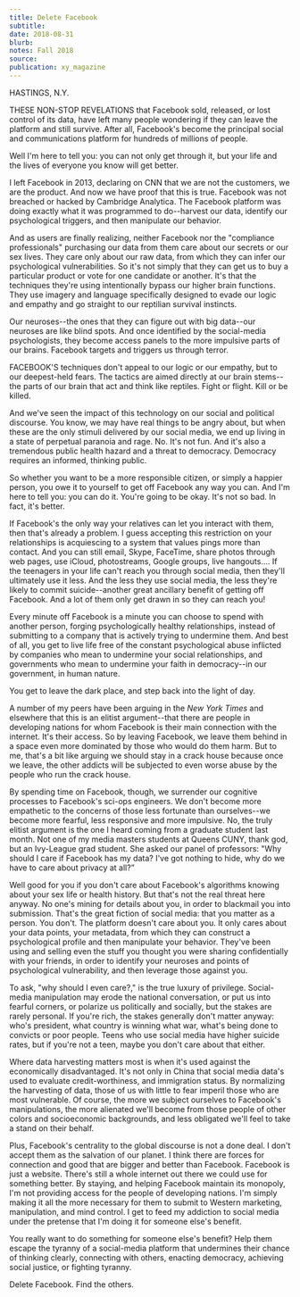 ```yaml
---
title: Delete Facebook
subtitle:
date: 2018-08-31
blurb:
notes: Fall 2018
source:
publication: xy_magazine
---
```


HASTINGS, N.Y.

THESE NON-STOP REVELATIONS that Facebook sold, released, or lost control of its data, have left many people wondering if they can leave the platform and still survive. After all, Facebook's become the principal social and communications platform for hundreds of millions of people.

Well I'm here to tell you: you can not only get through it, but your life and the lives of everyone you know will get better.

I left Facebook in 2013, declaring on CNN that we are not the customers, we are the product. And now we have proof that this is true. Facebook was not breached or hacked by Cambridge Analytica. The Facebook platform was doing exactly what it was programmed to do--harvest our data, identify our psychological triggers, and then manipulate our behavior.

And as users are finally realizing, neither Facebook nor the "compliance professionals" purchasing our data from them care about our secrets or our sex lives. They care only about our raw data, from which they can infer our psychological vulnerabilities. So it's not simply that they can get us to buy a particular product or vote for one candidate or another. It's that the techniques they're using intentionally bypass our higher brain functions. They use imagery and language specifically designed to evade our logic and empathy and go straight to our reptilian survival instincts.

Our neuroses--the ones that they can figure out with big data--our neuroses are like blind spots. And once identified by the social-media psychologists, they become access panels to the more impulsive parts of our brains. Facebook targets and triggers us through terror.

FACEBOOK'S techniques don't appeal to our logic or our empathy, but to our deepest-held fears. The tactics are aimed directly at our brain stems--the parts of our brain that act and think like reptiles. Fight or flight. Kill or be killed.

And we've seen the impact of this technology on our social and political discourse. You know, we may have real things to be angry about, but when these are the only stimuli delivered by our social media, we end up living in a state of perpetual paranoia and rage. No. It's not fun. And it's also a tremendous public health hazard and a threat to democracy. Democracy requires an informed, thinking public.

So whether you want to be a more responsible citizen, or simply a happier person, you owe it to yourself to get off Facebook any way you can. And I'm here to tell you: you can do it. You're going to be okay. It's not so bad. In fact, it's better.

If Facebook's the only way your relatives can let you interact with them, then that's already a problem. I guess accepting this restriction on your relationships is acquiescing to a system that values pings more than contact. And you can still email, Skype, FaceTime, share photos through web pages, use iCloud, photostreams, Google groups, live hangouts.... If the teenagers in your life can't reach you through social media, then they'll ultimately use it less. And the less they use social media, the less they're likely to commit suicide--another great ancillary benefit of getting off Facebook. And a lot of them only get drawn in so they can reach you!

Every minute off Facebook is a minute you can choose to spend with another person, forging psychologically healthy relationships, instead of submitting to a company that is actively trying to undermine them. And best of all, you get to live life free of the constant psychological abuse inflicted by companies who mean to undermine your social relationships, and governments who mean to undermine your faith in democracy--in our government, in human nature.

You get to leave the dark place, and step back into the light of day.

A number of my peers have been arguing in the _New York Times_ and elsewhere that this is an elitist argument--that there are people in developing nations for whom Facebook is their main connection with the internet. It's their access. So by leaving Facebook, we leave them behind in a space even more dominated by those who would do them harm. But to me, that's a bit like arguing we should stay in a crack house because once we leave, the other addicts will be subjected to even worse abuse by the people who run the crack house.

By spending time on Facebook, though, we surrender our cognitive processes to Facebook's sci-ops engineers. We don't become more empathetic to the concerns of those less fortunate than ourselves--we become more fearful, less responsive and more impulsive. No, the truly elitist argument is the one I heard coming from a graduate student last month. Not one of my media masters students at Queens CUNY, thank god, but an Ivy-League grad student. She asked our panel of professors: "Why should I care if Facebook has my data? I've got nothing to hide, why do we have to care about privacy at all?”

Well good for you if you don't care about Facebook's algorithms knowing about your sex life or health history. But that's not the real threat here anyway. No one's mining for details about you, in order to blackmail you into submission. That's the great fiction of social media: that you matter as a person. You don't. The platform doesn't care about you. It only cares about your data points, your metadata, from which they can construct a psychological profile and then manipulate your behavior. They've been using and selling even the stuff you thought you were sharing confidentially with your friends, in order to identify your neuroses and points of psychological vulnerability, and then leverage those against you.

To ask, "why should I even care?," is the true luxury of privilege. Social-media manipulation may erode the national conversation, or put us into fearful corners, or polarize us politically and socially, but the stakes are rarely personal. If you're rich, the stakes generally don't matter anyway: who's president, what country is winning what war, what's being done to convicts or poor people. Teens who use social media have higher suicide rates, but if you're not a teen, maybe you don't care about that either.

Where data harvesting matters most is when it's used against the economically disadvantaged. It's not only in China that social media data's used to evaluate credit-worthiness, and immigration status. By normalizing the harvesting of data, those of us with little to fear imperil those who are most vulnerable. Of course, the more we subject ourselves to Facebook's manipulations, the more alienated we'll become from those people of other colors and socioeconomic backgrounds, and less obligated we'll feel to take a stand on their behalf.

Plus, Facebook's centrality to the global discourse is not a done deal. I don't accept them as the salvation of our planet. I think there are forces for connection and good that are bigger and better than Facebook. Facebook is just a website. There's still a whole internet out there we could use for something better. By staying, and helping Facebook maintain its monopoly, I'm not providing access for the people of developing nations. I'm simply making it all the more necessary for them to submit to Western marketing, manipulation, and mind control. I get to feed my addiction to social media under the pretense that I'm doing it for someone else's benefit.

You really want to do something for someone else's benefit? Help them escape the tyranny of a social-media platform that undermines their chance of thinking clearly, connecting with others, enacting democracy, achieving social justice, or fighting tyranny.

Delete Facebook. Find the others.
